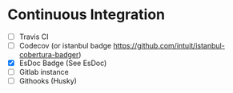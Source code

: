 # Continuous Integration

 - [ ] Travis CI  
 - [ ] Codecov (or istanbul badge https://github.com/intuit/istanbul-cobertura-badger)  
 - [x] EsDoc Badge (See EsDoc)   
 - [ ] Gitlab instance  
 - [ ] Githooks (Husky)  
